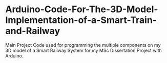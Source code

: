 # Arduino-Code-For-The-3D-Model-Implementation-of-a-Smart-Train-and-Railway
Main Project Code used for programming the multiple components on my 3D model of a Smart Railway System for my MSc Dissertation Project with Arduino.
